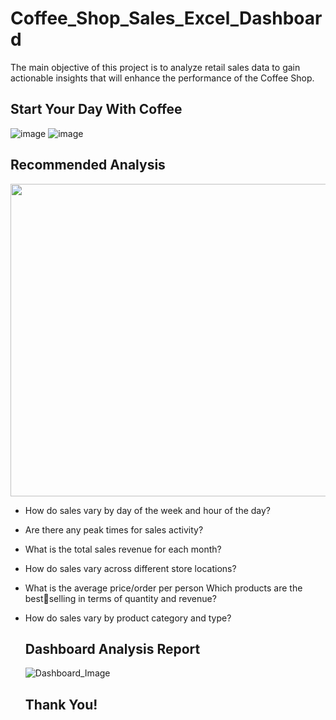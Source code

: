 # Coffee_Shop_Sales_Excel_Dashboard
The main objective of
this project is to analyze
retail sales data to gain
actionable insights that
will enhance the
performance of the
Coffee Shop.
## Start Your Day With Coffee
![image](https://github.com/AshishKumarSingh03/Coffee_Shop_Sales_Excel_Dashboard/assets/116654089/f4360cfa-6d2d-4408-bf07-53da2099c6ea)
![image](https://github.com/AshishKumarSingh03/Coffee_Shop_Sales_Excel_Dashboard/assets/116654089/415de10b-67b5-49dc-9b1c-8af0a71b2189)

## Recommended Analysis

<img src="https://github.com/AshishKumarSingh03/Coffee_Shop_Sales_Excel_Dashboard/assets/116654089/b6d715ee-e7de-4c99-a46d-12918cb03342" width="800" height="500">

* How do sales vary by day of the week and hour of the day?

* Are there any peak times for sales activity?

* What is the total sales revenue for each month?

* How do sales vary across different store locations?

* What is the average price/order per person Which products are the best￾selling in terms of quantity and revenue?

* How do sales vary by product category and type?


   ## Dashboard Analysis Report
  ![Dashboard_Image](https://github.com/AshishKumarSingh03/Coffee_Shop_Sales_Excel_Dashboard/assets/116654089/353608f8-c7e7-4984-b880-fc64d9bb743c)
  


  ##                                                        Thank You! 
 






